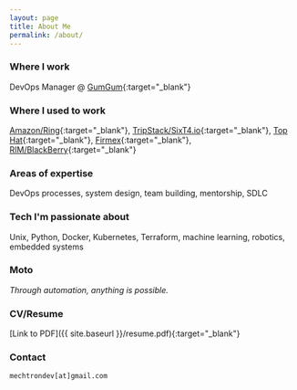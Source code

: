 ```yaml
---
layout: page
title: About Me
permalink: /about/
---
```


### Where I work

DevOps Manager @ [GumGum](https://gumgum.com){:target="_blank"}

### Where I used to work

[Amazon/Ring](https://ring.com){:target="_blank"}, [TripStack/SixT4.io](http://www.tripstack.com){:target="_blank"}, [Top Hat](https://tophat.com){:target="_blank"}, [Firmex](https://www.firmex.com){:target="_blank"}, [RIM/BlackBerry](http://web.blackberry.com){:target="_blank"}

### Areas of expertise

DevOps processes, system design, team building, mentorship, SDLC

### Tech I'm passionate about

Unix, Python, Docker, Kubernetes, Terraform, machine learning, robotics, embedded systems

### Moto

*Through automation, anything is possible.*

### CV/Resume

[Link to PDF]({{ site.baseurl }}/resume.pdf){:target="_blank"}

### Contact

`mechtrondev[at]gmail.com`
